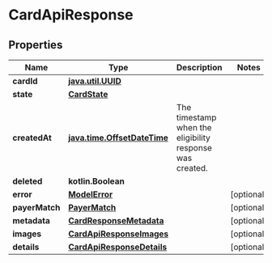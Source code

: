 
# CardApiResponse

## Properties
| Name | Type | Description | Notes |
| ------------ | ------------- | ------------- | ------------- |
| **cardId** | [**java.util.UUID**](java.util.UUID.md) |  |  |
| **state** | [**CardState**](CardState.md) |  |  |
| **createdAt** | [**java.time.OffsetDateTime**](java.time.OffsetDateTime.md) | The timestamp when the eligibility response was created. |  |
| **deleted** | **kotlin.Boolean** |  |  |
| **error** | [**ModelError**](ModelError.md) |  |  [optional] |
| **payerMatch** | [**PayerMatch**](PayerMatch.md) |  |  [optional] |
| **metadata** | [**CardResponseMetadata**](CardResponseMetadata.md) |  |  [optional] |
| **images** | [**CardApiResponseImages**](CardApiResponseImages.md) |  |  [optional] |
| **details** | [**CardApiResponseDetails**](CardApiResponseDetails.md) |  |  [optional] |



